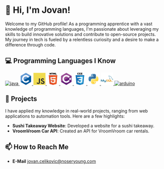 # 👋 Hi, I'm Jovan!
 
Welcome to my GitHub profile! As a programming apprentice with a vast knowledge of programming languages, I'm passionate about leveraging my skills to build innovative solutions and contribute to open-source projects. My journey in tech is fueled by a relentless curiosity and a desire to make a difference through code.
 
## 💻 Programming Languages I Know

<p align="left">
  <a href="https://www.java.com/" target="_blank" rel="noreferrer">
    <img src="https://brandlogos.net/wp-content/uploads/2021/11/java-logo.png" alt="java" width="40" height="40"/>
  </a>
  <a href="https://www.cprogramming.com/" target="_blank" rel="noreferrer">
    <img src="https://raw.githubusercontent.com/devicons/devicon/master/icons/c/c-original.svg" alt="c" width="40" height="40"/>
  </a>
  <a href="https://developer.mozilla.org/en-US/docs/Web/JavaScript" target="_blank" rel="noreferrer">
    <img src="https://raw.githubusercontent.com/devicons/devicon/master/icons/javascript/javascript-original.svg" alt="javascript" width="40" height="40"/>
  </a>
  <a href="https://www.w3.org/html/" target="_blank" rel="noreferrer">
    <img src="https://raw.githubusercontent.com/devicons/devicon/master/icons/html5/html5-original-wordmark.svg" alt="html5" width="40" height="40"/>
  </a>
  <a href="https://docs.microsoft.com/en-us/dotnet/csharp/" target="_blank" rel="noreferrer">
    <img src="https://raw.githubusercontent.com/devicons/devicon/master/icons/csharp/csharp-original.svg" alt="csharp" width="40" height="40"/>
  </a>
  <a href="https://www.w3schools.com/css/" target="_blank" rel="noreferrer">
    <img src="https://raw.githubusercontent.com/devicons/devicon/master/icons/css3/css3-original-wordmark.svg" alt="css3" width="40" height="40"/>
  </a>
  <a href="https://www.python.org" target="_blank" rel="noreferrer">
    <img src="https://raw.githubusercontent.com/devicons/devicon/master/icons/python/python-original.svg" alt="python" width="40" height="40"/>
  </a>
  <a href="https://www.mysql.com/" target="_blank" rel="noreferrer">
    <img src="https://raw.githubusercontent.com/devicons/devicon/master/icons/mysql/mysql-original-wordmark.svg" alt="mysql" width="40" height="40"/>
  </a>
  <a href="https://www.arduino.cc/" target="_blank" rel="noreferrer">
    <img src="https://cdn.worldvectorlogo.com/logos/arduino-1.svg" alt="arduino" width="40" height="40"/>
  </a>
</p>


 
## 🚀 Projects
 
I have applied my knowledge in real-world projects, ranging from web applications to automation tools. Here are a few highlights:
 
- **Sushi Takeaway Website**: Developed a website for a sushi takeaway.
- **VroomVroom Car API**: Created an API for VroomVroom car rentals.
 
## 📫 How to Reach Me
 
- **E-Mail**  [jovan.celikovic@noseryoung.com](mailto:jovan.celikovic@noseryoung.com)

 
